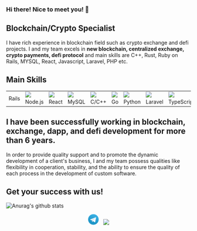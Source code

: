 ### Hi there! Nice to meet you! 👋

<!--
**ruymaster/ruymaster** is a ✨ _special_ ✨ repository because its `README.md` (this file) appears on your GitHub profile.

Here are some ideas to get you started:

- 🔭 I’m currently working on ...
- 🌱 I’m currently learning ...
- 👯 I’m looking to collaborate on ...
- 🤔 I’m looking for help with ...
- 💬 Ask me about ...
- 📫 How to reach me: ...
- 😄 Pronouns: ...
- ⚡ Fun fact: ...
[![Social banner for jh3y](https://github.com/jh3y/jh3y/raw/master/assets/header-banner--optimized.svg)](https://jhey.dev)
-->

## Blockchain/Crypto Specialist
I have rich experience in blockchain field such as crypto exchange and defi projects.
I and my team excels in <b>new blockchain, centralized exchange, crypto payments, defi protocol</b> and main skills are C++, Rust, Ruby on Rails, MYSQL, React, Javascript, Laravel, PHP etc.

## Main Skills 
<table style="border-size:0px">
  <tr >
  <td style="border: none;"><a> Rails </a>    
    <td style="border: none;"><img src="https://cdn.iconscout.com/icon/free/png-64/node-js-1174925.png" width="90"> Node.js</td>
    <td style="border: none;"><img src="https://cdn.iconscout.com/icon/free/png-64/react-3-1175109.png" width="90"> React</td>    
    <td style="border: none;"><img src="https://cdn.iconscout.com/icon/free/png-64/mysql-18-1174938.png" width="90"> MySQL</td>            
    <td style="border: none;"><img src="https://cdn.iconscout.com/icon/free/png-64/visualstudio-1-1174964.png" width="90"> C/C++ </td>
    <td style="border: none;"><img src="https://cdn.iconscout.com/icon/free/png-64/go-76-1175027.png" width="100"> Go</td>   
      <td style="border: none;"><img src="https://cdn.iconscout.com/icon/free/png-64/python-2-226051.png" width="90"> Python </td>
      <td style="border: none;"><img src="https://cdn.iconscout.com/icon/free/png-64/laravel-226015.png" width="90"> Laravel </td>
    <td style="border: none;"><img src="https://cdn.iconscout.com/icon/free/png-64/typescript-1174965.png" width="60"> TypeScript</td>                        
   </tr>
  </table>
  
<!-- ### Exchange site
<a href="https://ferraripay.exchange"> Ferraripay exchange </a>&nbsp;&nbsp;
<a href="https://cryptonote.exchange"> Cryptonote exchange </a>&nbsp;&nbsp;
### Dapp and DEX
<a href="https://dexbeta.julswap.com"> Julswap DEX </a>&nbsp;&nbsp; ---->
## I have been successfully working in blockchain, exchange, dapp, and defi  development for more than 6 years.
In order to provide quality support and to promote the dynamic development of a client's business, I and my team possess qualities like flexibility in cooperation, stability, and the ability to ensure the quality of each process in the development of custom software.

## Get your success with us! 
<!----[Anurag's github stats](https://github-readme-stats.vercel.app/api?username=ruymaster&show_icons=true&theme=radical)-->
 ![Anurag's github stats](https://github-readme-stats.vercel.app/api?username=ruymaster&show_icons=true&theme=radical) 
<p align='center'>
<!----<a href="https://dev.to/stephenajulu"><img height="30" src="https://github.com/stephenajulu/WaylonWalker/blob/main/icon/dev.png?raw=true"></a>&nbsp;&nbsp; -->
<!----<a href="https://.com/stephenajulu"><img height="30" src="https://github.com/stephenajulu/WaylonWalker/blob/main/icon/twitter.png?raw=true"></a>&nbsp;&nbsp; -->
<a href="https://t.me/ruymaster"><img height="30" src="https://github.com/ruymaster/ruymaster/blob/main/assets/icons/telegram.png?raw=true"></a>&nbsp;&nbsp;
<a href="https://www.linkedin.com/in/ruy-master-a21863187/"><img height="30" src="https://github.com/stephenajulu/WaylonWalker/blob/main/icon/linkedin.png?raw=true"</a>
</p>
